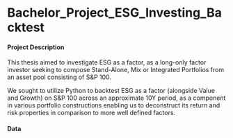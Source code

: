 # Bachelor_Project_ESG_Investing_Backtest

#### Project Description

This thesis aimed to investigate ESG as a factor, as a long-only factor investor seeking to compose Stand-Alone, Mix or Integrated Portfolios from an asset pool consisting of S&P 100. 

We sought to utilize Python to backtest ESG as a factor (alongside Value and Growth) on S\&P 100 across an approximate 10Y period, as a component in various portfolio constructions enabling us to deconstruct its return and risk properties in comparison to more well defined factors.


#### Data


